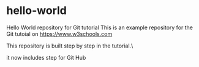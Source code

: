 # hello-world
Hello World repository for Git tutorial
This is an example repository for the Git tutoial on https://www.w3schools.com

This repository is built step by step in the tutorial.\

it now includes step for Git Hub
